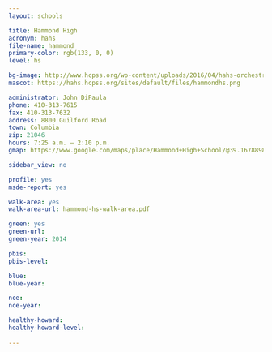 ```yaml
---
layout: schools

title: Hammond High
acronym: hahs
file-name: hammond
primary-color: rgb(133, 0, 0)
level: hs

bg-image: http://www.hcpss.org/wp-content/uploads/2016/04/hahs-orchestra-students.jpg
mascot: https://hahs.hcpss.org/sites/default/files/hammondhs.png

administrator: John DiPaula
phone: 410-313-7615
fax: 410-313-7632
address: 8800 Guilford Road
town: Columbia
zip: 21046
hours: 7:25 a.m. – 2:10 p.m.
gmap: https://www.google.com/maps/place/Hammond+High+School/@39.1678898,-76.8628862,17z/data=!3m1!4b1!4m2!3m1!1s0x89b7de68b135848f:0xea138e5c7c39dad?hl=en

sidebar_view: no

profile: yes
msde-report: yes

walk-area: yes
walk-area-url: hammond-hs-walk-area.pdf

green: yes
green-url:
green-year: 2014

pbis:
pbis-level:

blue: 
blue-year: 

nce:
nce-year:

healthy-howard:
healthy-howard-level:
 
---
```

